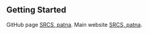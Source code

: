 ## Getting Started

GitHub page [SRCS, patna](//srcspatna.github.io).
Main website [SRCS, patna](//srcspatna.github.io).